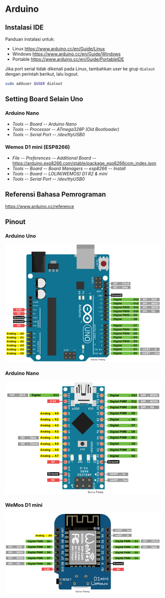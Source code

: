 # Arduino

## Instalasi IDE

Panduan instalasi untuk:
- Linux <https://www.arduino.cc/en/Guide/Linux>
- Windows <https://www.arduino.cc/en/Guide/Windows>
- Portable <https://www.arduino.cc/en/Guide/PortableIDE>

Jika port serial tidak dikenali pada Linux, tambahkan *user* ke grup
`dialout` dengan perintah berikut, lalu logout.

```sh
sudo adduser $USER dialout
```

## Setting Board Selain Uno

### Arduino Nano

- *Tools -- Board -- Arduino Nano*
- *Tools -- Processor -- ATmega328P (Old Bootloader)*
- *Tools -- Serial Port -- /dev/ttyUSB0*

### Wemos D1 mini (ESP8266)

- *File -- Preferences -- Additional Board --* <https://arduino.esp8266.com/stable/package_esp8266com_index.json>
- *Tools -- Board -- Board Managers -- esp8266 -- Install*
- *Tools -- Board -- LOLIN(WEMOS) D1 R2 & mini*
- *Tools -- Serial Port -- /dev/ttyUSB0*

## Referensi Bahasa Pemrograman

<https://www.arduino.cc/reference>

## Pinout

### Arduino Uno

![](ref/Arduino-Uno-Pinout-1.png)

### Arduino Nano

![](ref/Arduino-Nano-Pinout-1.png)

### WeMos D1 mini

![](ref/WeMosD1Mini_pinout.png)
